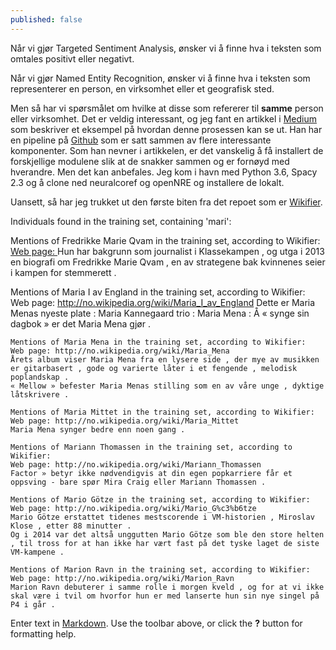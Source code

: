 ```yaml
---
published: false
---
```

Når vi gjør Targeted Sentiment Analysis, ønsker vi å finne hva i teksten som omtales positivt eller negativt. 

Når vi gjør Named Entity Recognition, ønsker vi å finne hva i teksten som representerer en person, en virksomhet eller et geografisk sted.

Men så har vi spørsmålet om hvilke at disse som refererer til **samme** person eller virksomhet. Det er veldig interessant, og jeg fant en artikkel i [Medium](https://towardsdatascience.com/from-text-to-knowledge-the-information-extraction-pipeline-b65e7e30273e) som beskriver et eksempel på hvordan denne prosessen kan se ut. Han har en pipeline på [Github](https://github.com/tomasonjo/trinity-ie) som er satt sammen av flere interessante komponenter. Som han nevner i artikkelen, er det vanskelig å få installert de forskjellige modulene slik at de snakker sammen og er fornøyd med hverandre. Men det kan anbefales. Jeg kom i havn med Python 3.6, Spacy 2.3 og å clone ned neuralcoref og openNRE og installere de lokalt.

Uansett, så har jeg trukket ut den første biten fra det repoet som er [Wikifier](http://www.wikifier.org/). 





Individuals found in the training set, containing 'mari':

Mentions of Fredrikke Marie Qvam in the training set, according to Wikifier:
[Web page: ](http://no.wikipedia.org/wiki/Fredrikke_Marie_Qvam)
Hun har bakgrunn som journalist i Klassekampen , og utga i 2013 en biografi om Fredrikke Marie Qvam , en av strategene bak kvinnenes seier i kampen for stemmerett .

Mentions of Maria I av England in the training set, according to Wikifier:
Web page: http://no.wikipedia.org/wiki/Maria_I_av_England
Dette er Maria Menas nyeste plate :
Maria Kannegaard trio :
Maria Mena :
Å « synge sin dagbok » er det Maria Mena gjør .
```
Mentions of Maria Mena in the training set, according to Wikifier:
Web page: http://no.wikipedia.org/wiki/Maria_Mena
Årets album viser Maria Mena fra en lysere side , der mye av musikken er gitarbasert , gode og varierte låter i et fengende , melodisk poplandskap .
« Mellow » befester Maria Menas stilling som en av våre unge , dyktige låtskrivere .

Mentions of Maria Mittet in the training set, according to Wikifier:
Web page: http://no.wikipedia.org/wiki/Maria_Mittet
Maria Mena synger bedre enn noen gang .

Mentions of Mariann Thomassen in the training set, according to Wikifier:
Web page: http://no.wikipedia.org/wiki/Mariann_Thomassen
Factor » betyr ikke nødvendigvis at din egen popkarriere får et oppsving - bare spør Mira Craig eller Mariann Thomassen .

Mentions of Mario Götze in the training set, according to Wikifier:
Web page: http://no.wikipedia.org/wiki/Mario_G%c3%b6tze
Mario Götze erstattet tidenes mestscorende i VM-historien , Miroslav Klose , etter 88 minutter .
Og i 2014 var det altså unggutten Mario Götze som ble den store helten , til tross for at han ikke har vært fast på det tyske laget de siste VM-kampene .

Mentions of Marion Ravn in the training set, according to Wikifier:
Web page: http://no.wikipedia.org/wiki/Marion_Ravn
Marion Ravn debuterer i samme rolle i morgen kveld , og for at vi ikke skal være i tvil om hvorfor hun er med lanserte hun sin nye singel på P4 i går .
```



Enter text in [Markdown](http://daringfireball.net/projects/markdown/). Use the toolbar above, or click the **?** button for formatting help.
